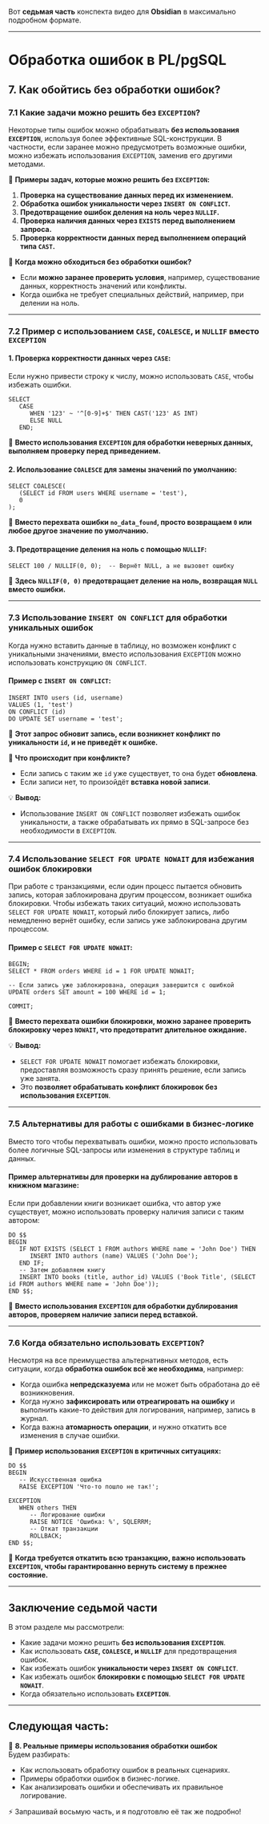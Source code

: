 Вот **седьмая часть** конспекта видео для **Obsidian** в максимально подробном формате.

---

# **Обработка ошибок в PL/pgSQL**

## **7. Как обойтись без обработки ошибок?**

### **7.1 Какие задачи можно решить без `EXCEPTION`?**

Некоторые типы ошибок можно обрабатывать **без использования `EXCEPTION`**, используя более эффективные SQL-конструкции. В частности, если заранее можно предусмотреть возможные ошибки, можно избежать использования `EXCEPTION`, заменив его другими методами.

🔹 **Примеры задач, которые можно решить без `EXCEPTION`:**

1. **Проверка на существование данных перед их изменением.**
2. **Обработка ошибок уникальности через `INSERT ON CONFLICT`.**
3. **Предотвращение ошибок деления на ноль через `NULLIF`.**
4. **Проверка наличия данных через `EXISTS` перед выполнением запроса.**
5. **Проверка корректности данных перед выполнением операций типа `CAST`.**

📌 **Когда можно обходиться без обработки ошибок?**

- Если **можно заранее проверить условия**, например, существование данных, корректность значений или конфликты.
- Когда ошибка не требует специальных действий, например, при делении на ноль.

---

### **7.2 Пример с использованием `CASE`, `COALESCE`, и `NULLIF` вместо `EXCEPTION`**

#### **1. Проверка корректности данных через `CASE`:**

Если нужно привести строку к числу, можно использовать `CASE`, чтобы избежать ошибки.

```plpgsql
SELECT 
   CASE 
      WHEN '123' ~ '^[0-9]+$' THEN CAST('123' AS INT) 
      ELSE NULL 
   END;
```

📌 **Вместо использования `EXCEPTION` для обработки неверных данных, выполняем проверку перед приведением.**

#### **2. Использование `COALESCE` для замены значений по умолчанию:**

```plpgsql
SELECT COALESCE(
   (SELECT id FROM users WHERE username = 'test'), 
   0
);
```

📌 **Вместо перехвата ошибки `no_data_found`, просто возвращаем `0` или любое другое значение по умолчанию.**

#### **3. Предотвращение деления на ноль с помощью `NULLIF`:**

```plpgsql
SELECT 100 / NULLIF(0, 0);  -- Вернёт NULL, а не вызовет ошибку
```

📌 **Здесь `NULLIF(0, 0)` предотвращает деление на ноль, возвращая `NULL` вместо ошибки.**

---

### **7.3 Использование `INSERT ON CONFLICT` для обработки уникальных ошибок**

Когда нужно вставить данные в таблицу, но возможен конфликт с уникальными значениями, вместо использования `EXCEPTION` можно использовать конструкцию `ON CONFLICT`.

#### **Пример с `INSERT ON CONFLICT`:**

```plpgsql
INSERT INTO users (id, username) 
VALUES (1, 'test')
ON CONFLICT (id) 
DO UPDATE SET username = 'test';
```

📌 **Этот запрос обновит запись, если возникнет конфликт по уникальности `id`, и не приведёт к ошибке.**

🔹 **Что происходит при конфликте?**

- Если запись с таким же `id` уже существует, то она будет **обновлена**.
- Если записи нет, то произойдёт **вставка новой записи**.

💡 **Вывод:**

- Использование `INSERT ON CONFLICT` позволяет избежать ошибок уникальности, а также обрабатывать их прямо в SQL-запросе без необходимости в `EXCEPTION`.

---

### **7.4 Использование `SELECT FOR UPDATE NOWAIT` для избежания ошибок блокировки**

При работе с транзакциями, если один процесс пытается обновить запись, которая заблокирована другим процессом, возникает ошибка блокировки. Чтобы избежать таких ситуаций, можно использовать `SELECT FOR UPDATE NOWAIT`, который либо блокирует запись, либо немедленно вернёт ошибку, если запись уже заблокирована другим процессом.

#### **Пример с `SELECT FOR UPDATE NOWAIT`:**

```plpgsql
BEGIN;
SELECT * FROM orders WHERE id = 1 FOR UPDATE NOWAIT;

-- Если запись уже заблокирована, операция завершится с ошибкой
UPDATE orders SET amount = 100 WHERE id = 1;

COMMIT;
```

📌 **Вместо перехвата ошибки блокировки, можно заранее проверить блокировку через `NOWAIT`, что предотвратит длительное ожидание.**

💡 **Вывод:**

- `SELECT FOR UPDATE NOWAIT` помогает избежать блокировки, предоставляя возможность сразу принять решение, если запись уже занята.
- Это **позволяет обрабатывать конфликт блокировок без использования `EXCEPTION`**.

---

### **7.5 Альтернативы для работы с ошибками в бизнес-логике**

Вместо того чтобы перехватывать ошибки, можно просто использовать более логичные SQL-запросы или изменения в структуре таблиц и данных.

#### **Пример альтернативы для проверки на дублирование авторов в книжном магазине:**

Если при добавлении книги возникает ошибка, что автор уже существует, можно использовать проверку наличия записи с таким автором:

```plpgsql
DO $$ 
BEGIN
   IF NOT EXISTS (SELECT 1 FROM authors WHERE name = 'John Doe') THEN
      INSERT INTO authors (name) VALUES ('John Doe');
   END IF;
   -- Затем добавляем книгу
   INSERT INTO books (title, author_id) VALUES ('Book Title', (SELECT id FROM authors WHERE name = 'John Doe'));
END $$;
```

📌 **Вместо использования `EXCEPTION` для обработки дублирования авторов, проверяем наличие записи перед вставкой.**

---

### **7.6 Когда обязательно использовать `EXCEPTION`?**

Несмотря на все преимущества альтернативных методов, есть ситуации, когда **обработка ошибок всё же необходима**, например:

- Когда ошибка **непредсказуема** или не может быть обработана до её возникновения.
- Когда нужно **зафиксировать или отреагировать на ошибку** и выполнить какие-то действия для логирования, например, запись в журнал.
- Когда важна **атомарность операции**, и нужно откатить все изменения в случае ошибки.

📌 **Пример использования `EXCEPTION` в критичных ситуациях:**

```plpgsql
DO $$ 
BEGIN
   -- Искусственная ошибка
   RAISE EXCEPTION 'Что-то пошло не так!';
   
EXCEPTION
   WHEN others THEN
      -- Логирование ошибки
      RAISE NOTICE 'Ошибка: %', SQLERRM;
      -- Откат транзакции
      ROLLBACK;
END $$;
```

📌 **Когда требуется откатить всю транзакцию, важно использовать `EXCEPTION`, чтобы гарантированно вернуть систему в прежнее состояние.**

---

## **Заключение седьмой части**

В этом разделе мы рассмотрели:

- Какие задачи можно решить **без использования `EXCEPTION`**.
- Как использовать **`CASE`, `COALESCE`, и `NULLIF`** для предотвращения ошибок.
- Как избежать ошибок **уникальности через `INSERT ON CONFLICT`**.
- Как избежать ошибок **блокировки с помощью `SELECT FOR UPDATE NOWAIT`**.
- Когда обязательно использовать **`EXCEPTION`**.

---

## **Следующая часть:**

🚀 **8. Реальные примеры использования обработки ошибок**  
Будем разбирать:

- Как использовать обработку ошибок в реальных сценариях.
- Примеры обработки ошибок в бизнес-логике.
- Как анализировать ошибки и обеспечивать их правильное логирование.

⚡ Запрашивай восьмую часть, и я подготовлю её так же подробно!